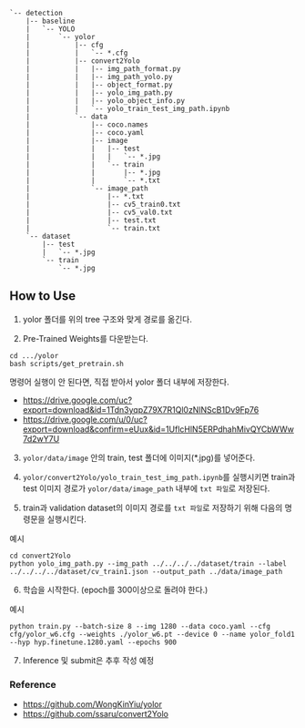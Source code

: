 ```
`-- detection
    |-- baseline
    |   `-- YOLO
    |       `-- yolor
    |           |-- cfg
    |           |   `-- *.cfg
    |           |-- convert2Yolo
    |           |   |-- img_path_format.py
    |           |   |-- img_path_yolo.py
    |           |   |-- object_format.py
    |           |   |-- yolo_img_path.py
    |           |   |-- yolo_object_info.py
    |           |   `-- yolo_train_test_img_path.ipynb
    |           `-- data
    |               |-- coco.names
    |               |-- coco.yaml
    |               |-- image
    |               |   |-- test
    |               |   |   `-- *.jpg
    |               |   `-- train
    |               |       |-- *.jpg
    |               |       `-- *.txt
    |               `-- image_path
    |                   |-- *.txt
    |                   |-- cv5_train0.txt
    |                   |-- cv5_val0.txt
    |                   |-- test.txt
    |                   `-- train.txt
    `-- dataset
        |-- test
        |   `-- *.jpg
        `-- train
            `-- *.jpg
```

## How to Use

1. yolor 폴더를 위의 tree 구조와 맞게 경로를 옮긴다.

2. Pre-Trained Weights를 다운받는다.
```
cd .../yolor
bash scripts/get_pretrain.sh
```
명령어 실행이 안 된다면, 직접 받아서 yolor 폴더 내부에 저장한다.
- https://drive.google.com/uc?export=download&id=1Tdn3yqpZ79X7R1Ql0zNlNScB1Dv9Fp76
- https://drive.google.com/u/0/uc?export=download&confirm=eUux&id=1UflcHlN5ERPdhahMivQYCbWWw7d2wY7U 

3. ```yolor/data/image``` 안의 train, test 폴더에 이미지(*.jpg)를 넣어준다.

4. ```yolor/convert2Yolo/yolo_train_test_img_path.ipynb```를 실행시키면 train과 test 이미지 경로가 ```yolor/data/image_path``` 내부에 ```txt 파일```로 저장된다.

5. train과 validation dataset의 이미지 경로를 ```txt 파일```로 저장하기 위해 다음의 명령문을 실행시킨다.

예시
```
cd convert2Yolo
python yolo_img_path.py --img_path ../../../../dataset/train --label ../../../../dataset/cv_train1.json --output_path ../data/image_path
```

6. 학습을 시작한다. (epoch를 300이상으로 돌려야 한다.)

예시
```
python train.py --batch-size 8 --img 1280 --data coco.yaml --cfg cfg/yolor_w6.cfg --weights ./yolor_w6.pt --device 0 --name yolor_fold1 --hyp hyp.finetune.1280.yaml --epochs 900
```

7. Inference 및 submit은 추후 작성 예정

### Reference
- https://github.com/WongKinYiu/yolor
- https://github.com/ssaru/convert2Yolo